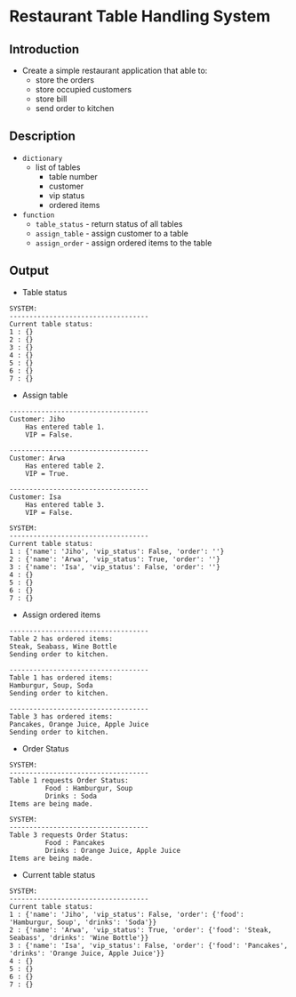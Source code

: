 # Restaurant Table Handling System

## Introduction
- Create a simple restaurant application that able to:
    - store the orders
    - store occupied customers
    - store bill
    - send order to kitchen

## Description
- `dictionary`
    - list of tables
        - table number
        - customer
        - vip status
        - ordered items
- `function`
    - `table_status` - return status of all tables
    - `assign_table` - assign customer to a table
    - `assign_order` - assign ordered items to the table

## Output
- Table status
```
SYSTEM:
-----------------------------------
Current table status:
1 : {}
2 : {}
3 : {}
4 : {}
5 : {}
6 : {}
7 : {}

```
- Assign table
```
-----------------------------------
Customer: Jiho
	Has entered table 1.
	VIP = False.

-----------------------------------
Customer: Arwa
	Has entered table 2.
	VIP = True.

-----------------------------------
Customer: Isa
	Has entered table 3.
	VIP = False.

SYSTEM:
-----------------------------------
Current table status:
1 : {'name': 'Jiho', 'vip_status': False, 'order': ''}
2 : {'name': 'Arwa', 'vip_status': True, 'order': ''}
3 : {'name': 'Isa', 'vip_status': False, 'order': ''}
4 : {}
5 : {}
6 : {}
7 : {}

```
- Assign ordered items
```
-----------------------------------
Table 2 has ordered items:
Steak, Seabass, Wine Bottle
Sending order to kitchen.

-----------------------------------
Table 1 has ordered items:
Hamburgur, Soup, Soda
Sending order to kitchen.

-----------------------------------
Table 3 has ordered items:
Pancakes, Orange Juice, Apple Juice
Sending order to kitchen.
```
- Order Status
```
SYSTEM:
-----------------------------------
Table 1 requests Order Status:
         Food : Hamburgur, Soup
         Drinks : Soda
Items are being made.

SYSTEM:
-----------------------------------
Table 3 requests Order Status:
         Food : Pancakes
         Drinks : Orange Juice, Apple Juice
Items are being made.
```
- Current table status
```
SYSTEM:
-----------------------------------
Current table status:
1 : {'name': 'Jiho', 'vip_status': False, 'order': {'food': 'Hamburgur, Soup', 'drinks': 'Soda'}}
2 : {'name': 'Arwa', 'vip_status': True, 'order': {'food': 'Steak, Seabass', 'drinks': 'Wine Bottle'}}
3 : {'name': 'Isa', 'vip_status': False, 'order': {'food': 'Pancakes', 'drinks': 'Orange Juice, Apple Juice'}}
4 : {}
5 : {}
6 : {}
7 : {}
```